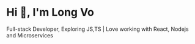 # Hi 👋, I'm Long Vo

Full-stack Developer, Exploring JS,TS | Love working with React, Nodejs and Microservices
